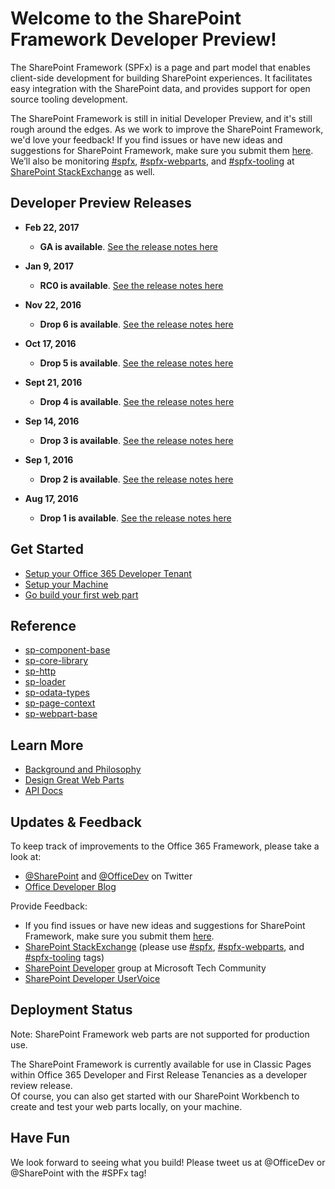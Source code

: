 # Welcome to the SharePoint Framework Developer Preview!

The SharePoint Framework (SPFx) is a page and part model that enables client-side development for building SharePoint experiences. It facilitates easy integration with the SharePoint data, and provides support for open source tooling development.

The SharePoint Framework is still in initial Developer Preview, and it's still rough around the edges.  As we work to improve the SharePoint Framework, we'd love your feedback!  If you find issues or have new ideas and suggestions for SharePoint Framework, make sure you submit them [here](https://github.com/SharePoint/sp-dev-docs/issues). We’ll also be monitoring [#spfx](http://sharepoint.stackexchange.com/tags/spfx/), [#spfx-webparts](http://sharepoint.stackexchange.com/tags/spfx-webparts/), and [#spfx-tooling](http://sharepoint.stackexchange.com/tags/spfx-tooling/) at [SharePoint StackExchange](http://sharepoint.stackexchange.com/) as well.

## Developer Preview Releases

* **Feb 22, 2017**
   *  **GA is available**.  [See the release notes here](https://github.com/SharePoint/sp-dev-docs/wiki/Release-Notes-GA)

* **Jan 9, 2017**
   *  **RC0 is available**.  [See the release notes here](https://github.com/SharePoint/sp-dev-docs/wiki/Release-Notes-RC0)

* **Nov 22, 2016**
   *  **Drop 6 is available**.  [See the release notes here](https://github.com/SharePoint/sp-dev-docs/wiki/Release-Notes-Drop-6)

* **Oct 17, 2016**
   *  **Drop 5 is available**.  [See the release notes here](https://github.com/SharePoint/sp-dev-docs/wiki/Release-Notes-Drop-5)

* **Sept 21, 2016**
   *  **Drop 4 is available**.  [See the release notes here](https://github.com/SharePoint/sp-dev-docs/wiki/Release-Notes-Drop-4-and-MDL2)

* **Sep 14, 2016**
   *  **Drop 3 is available**.  [See the release notes here](https://github.com/SharePoint/sp-dev-docs/wiki/Release-Notes-Drop-3)
   
* **Sep 1, 2016**
   * **Drop 2 is available**.  [See the release notes here](https://github.com/SharePoint/sp-dev-docs/wiki/Release-Notes-Drop-2)

* **Aug 17, 2016**
   * **Drop 1 is available**.  [See the release notes here](https://github.com/SharePoint/sp-dev-docs/wiki/Drop-1)
   
## Get Started

* [Setup your Office 365 Developer Tenant](http://dev.office.com/sharepoint/docs/spfx/set-up-your-developer-tenant)
* [Setup your Machine](http://dev.office.com/sharepoint/docs/spfx/set-up-your-development-environment)
* [Go build your first web part](http://dev.office.com/sharepoint/docs/spfx/web-parts/get-started/build-a-hello-world-web-part)

## Reference
* [sp-component-base](reference/spfx/sp-component-base-module.md)
* [sp-core-library](reference/spfx/sp-core-library-module.md)
* [sp-http](reference/spfx/sp-http-module.md)
* [sp-loader](reference/spfx/sp-loader-module.md)
* [sp-odata-types](reference/spfx/sp-odata-types-module.md)
* [sp-page-context](reference/spfx/sp-page-context-module.md)
* [sp-webpart-base](reference/spfx/sp-webpart-base-module.md)



## Learn More

* [Background and Philosophy](http://dev.office.com/sharepoint/docs/spfx/sharepoint-framework-overview)
* [Design Great Web Parts](http://dev.office.com/sharepoint/docs/spfx/web-parts/basics/design-considerations-for-web-parts)
* [API Docs](https://sharepoint.github.io/)

## Updates & Feedback

To keep track of improvements to the Office 365 Framework, please take a look at:

* [@SharePoint](https://twitter.com/sharepoint) and [@OfficeDev](https://twitter.com/officedev) on Twitter
* [Office Developer Blog](http://dev.office.com/blogs)

Provide Feedback:

* If you find issues or have new ideas and suggestions for SharePoint Framework, make sure you submit them [here](https://github.com/SharePoint/sp-dev-docs/issues).
* [SharePoint StackExchange](http://sharepoint.stackexchange.com/) (please use [#spfx](http://sharepoint.stackexchange.com/tags/spfx/), [#spfx-webparts](http://sharepoint.stackexchange.com/tags/spfx-webparts/), and [#spfx-tooling](http://sharepoint.stackexchange.com/tags/spfx-tooling/) tags)
* [SharePoint Developer](https://techcommunity.microsoft.com/t5/SharePoint-Developer/bd-p/SharePointDev) group at Microsoft Tech Community
* [SharePoint Developer UserVoice](https://sharepoint.uservoice.com/forums/329220-sharepoint-dev-platform)

## Deployment Status

Note: SharePoint Framework web parts are not supported for production use.

The SharePoint Framework is currently available for use in Classic Pages within Office 365 Developer  and First Release Tenancies as a developer review release.		
Of course, you can also get started with our SharePoint Workbench to create and test your web parts locally, on your machine.

## Have Fun

We look forward to seeing what you build! Please tweet us at @OfficeDev or @SharePoint with the #SPFx tag!
